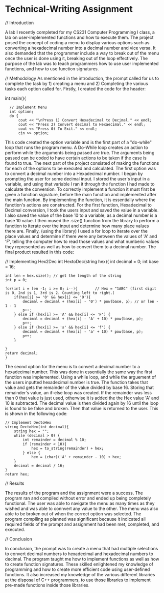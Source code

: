 # Technical-Writing Assignment

// Introduction

   A lab I recently completed for my CS231 Computer Programming I class, a lab on user-implemented functions 
and how to execute them. The project posed the concept of coding a menu to display various options such as 
converting a hexadecimal number into a decimal number and vice versa. It also demanded that the programmer 
include a way to break out of the menu once the user is done using it, breaking out of the loop effectively.
The purpose of the lab was to teach programmers how to use user implemented functions, and how to use 
function signatures. 

// Methodology
    As mentioned in the introduction, the prompt called for us to complete the task by 1) creating a menu and 
2) Completing the various tasks each option called for. Firstly, I created the code for the header:

  int main(){

      // Implement Menu
      int option;
      do {
          cout << "\nPress 1) Convert Hexadecimal to Decimal." << endl;
          cout << "Press 2) Convert decimal to Hexaecimal." << endl;
          cout << "Press 0) To Exit." << endl;
          cin >> option;

This code created the option variable and is the first part of a "do-while" loop that runs the program menu. 
A Do-While loop creates an action to perform while the arguments being passed are true. The arguments being 
passed can be coded to have certain actions to be taken if the case is found to true. 
    The next part of the project consisted of making the functions for each of the options to be executed 
and calculated. The first option was to convert a decimal number into a Hexadecimal number. I began by 
prompting the user for some decimal input. I stored the user's input in a variable, and using that variable
I ran it through the function I had made to calculate the conversion. To correctly implement a function it 
must first be given a function signature, before the main function and implemented after the main function.
By implementing the function, it is essentially where the function's actions are constructed. 
    For the first function, Hexadecimal to Decimal conversion, I took the users input and saved the value 
in a variable. I also saved the value of the base 10 to a variable, as a decimal number is a base 10 
value. I then mused the .size() function from the <string> library to perform a function to iterate over 
the input and determine how many place values there are. Finally, (using the <cmath> library) I used a for 
loop to iterate over the place values and determine if there were any between the values of 'A' and 'F', 
telling the computer how to read those values and what numberic values they represented as well as how to 
convert them to a decimal number. The final product resulted in this code:

// Implementing Hex2Dec
int HextoDec(string hex){
    int decimal = 0;
    int base = 16;

    int len = hex.size(); // get the length of the string
    int p = 0;

    for(int i = len -1; i >= 0; i--){        // Hex = "1ABC" (first digit is 0, 2nd is 1, 3rd is 2. Counting left to right.)
        if(hex[i] >= '0' && hex[i] <= '9'){
            decimal = decimal + (hex[i] - '0') * pow(base, p); // or len - 1 - 1
            p++;
        } else if (hex[i] >= 'A' && hex[i] <= 'F') {
            decimal = decimal + (hex[i] - 'A' + 10) * pow(base, p);
            p++;
        } else if (hex[i] >= 'a' && hex[i] <= 'f') {
            decimal = decimal + (hex[i] - 'a' + 10) * pow(base, p);
            p++;
        }

    }        
    return decimal;
    }

  
  The seond option for the menu is to convert a decimal number to a hexadecimal number. This was done in 
essentially the same way the first function was implemented. Using a while loop, and while the arguement 
of the users inputted hexadecimal number is true. The function takes that value and gets the remainder of
the value divided by base 16. Storing that remainder's value, an if-else loop was created. If the remainder
was less than 0 that value is just used, otherwise it is added the the Hex value 'A' and 10 is subtracted.
The decimal value is then divided again by 16 until the loop is found to be false and broken. Then that value
is returned to the user. This is shown in the following code: 

    // Implement DectoHex
    string DectoHex(int decimal){
        string hex = "";
        while (decimal > 0) {
            int remainder = decimal % 10;
            if (remainder < 10){
                hex = to_string(remainder) + hex;
            } else {
                hex = (char)('A' + remainder - 10) + hex;
        }
        decimal = decimal / 16; 
    }
    return hex;

// Results

  The results of the program and the assignment were a success. The program ran and compiled without error and
ended up being completely functional. The user was able to navigate the menu as many times as they wished and 
was able to connvert any value to the other. The menu was also able to be broken out of when the correct option
was selected. The program compiling as planned was significant because it indicated all required fields of the 
prompt and assignment had been met, completed, and executed. 

// Conclusion

  In conclusion, the prompt was to create a menu that had multiple selections to convert decimal numbers to 
hexadecimal and hexadecimal numbers to decimal. The program taught me how to implement functions as well as
how to create function signatures. These skilled enlightened my knowledge of programming and how to create
more efficient code using user-defined functions. It also increased my knowledge of the various different 
libraries at the disposal of C++ programmers, to use those libraries to implement pre-made functions 
inside those libraries. 

